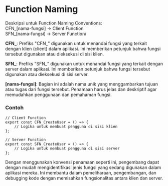 # Function Naming

Deskripsi untuk Function Naming Conventions:\
CFN_[nama-fungsi] -> Client Function\
SFN_[nama-fungsi] -> Server Function\

**CFN_**: Prefiks "CFN_" digunakan untuk menandai fungsi yang terkait dengan klien (client) dalam aplikasi. Ini memberikan petunjuk bahwa fungsi tersebut digunakan atau dieksekusi di sisi klien.

**SFN_**: Prefiks "SFN_" digunakan untuk menandai fungsi yang terkait dengan server dalam aplikasi. Ini memberikan petunjuk bahwa fungsi tersebut digunakan atau dieksekusi di sisi server.

**[nama-fungsi]**: Bagian ini adalah nama unik yang menggambarkan tujuan atau tugas dari fungsi tersebut. Penamaan harus jelas dan deskriptif agar memudahkan penggunaan dan pemahaman fungsi.

### Contoh
```tsx
// Client Function
export const CFN_CreateUser = () => {
    // Logika untuk membuat pengguna di sisi klien
};

// Server Function
export const SFN_CreateUser = () => {
    // Logika untuk membuat pengguna di sisi server
};
```

Dengan menggunakan konvensi penamaan seperti ini, pengembang dapat dengan mudah mengidentifikasi jenis fungsi yang sedang digunakan dalam aplikasi mereka. Ini membantu dalam pemeliharaan, pengembangan, dan debugging kode dengan memisahkan fungsionalitas antara klien dan server.





